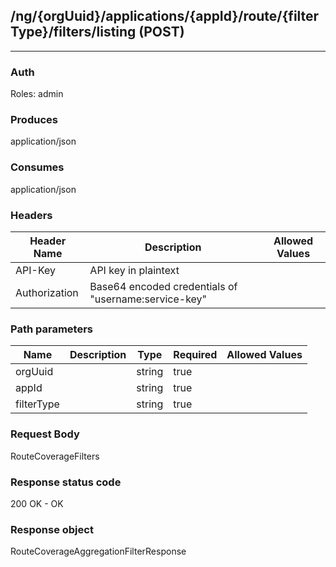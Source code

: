 ## /ng/{orgUuid}/applications/{appId}/route/{filterType}/filters/listing (POST)
---
### Auth
Roles: admin
### Produces
application/json
### Consumes
application/json
### Headers
| Header Name | Description | Allowed Values |
| ----------- | ----------- | ----------- |
| API-Key | API key in plaintext |  |
| Authorization | Base64 encoded credentials of &quot;username:service-key&quot; |  |
### Path parameters
| Name | Description | Type | Required | Allowed Values |
| ----------- | ----------- | ----------- | ----------- | ----------- |
| orgUuid |  | string | true |  |
| appId |  | string | true |  |
| filterType |  | string | true |  |
### Request Body
RouteCoverageFilters
### Response status code
200 OK - OK
### Response object
RouteCoverageAggregationFilterResponse

